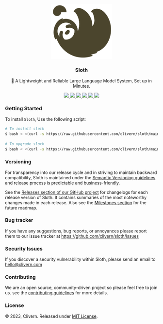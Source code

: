 <p align="center">
    <img alt="Sloth Logo" src="/static/logo.png?v=0.1.0" width="200" />
    <h3 align="center">Sloth</h3>
    <p align="center">🐺 A Lightweight and Reliable Large Language Model System, Set up in Minutes.</p>
    <p align="center">
        <a href="https://github.com/clivern/sloth/actions/workflows/api.yml">
            <img src="https://github.com/clivern/sloth/actions/workflows/api.yml/badge.svg">
        </a>
        <a href="https://github.com/clivern/sloth/actions/workflows/ui.yml">
            <img src="https://github.com/clivern/sloth/actions/workflows/ui.yml/badge.svg">
        </a>
        <a href="https://github.com/clivern/sloth/releases">
            <img src="https://img.shields.io/badge/Version-v0.1.0-yellow.svg">
        </a>
        <a href="https://goreportcard.com/report/github.com/clivern/sloth">
            <img src="https://goreportcard.com/badge/github.com/clivern/sloth?v=0.1.0">
        </a>
        <a href="https://godoc.org/github.com/clivern/sloth">
            <img src="https://godoc.org/github.com/clivern/sloth?status.svg">
        </a>
        <a href="https://github.com/clivern/sloth/blob/main/LICENSE">
            <img src="https://img.shields.io/badge/LICENSE-MIT-orange.svg">
        </a>
    </p>
</p>


### Getting Started

To install `Sloth`, Use the following script:

```zsh
# To install sloth
$ bash < <(curl -s https://raw.githubusercontent.com/clivern/sloth/main/deployment/ubuntu/install.sh)

# To upgrade sloth
$ bash < <(curl -s https://raw.githubusercontent.com/clivern/sloth/main/deployment/ubuntu/upgrade.sh)
```


### Versioning

For transparency into our release cycle and in striving to maintain backward compatibility, Sloth is maintained under the [Semantic Versioning guidelines](https://semver.org/) and release process is predictable and business-friendly.

See the [Releases section of our GitHub project](https://github.com/clivern/sloth/releases) for changelogs for each release version of Sloth. It contains summaries of the most noteworthy changes made in each release. Also see the [Milestones section](https://github.com/clivern/sloth/milestones) for the future roadmap.


### Bug tracker

If you have any suggestions, bug reports, or annoyances please report them to our issue tracker at https://github.com/clivern/sloth/issues


### Security Issues

If you discover a security vulnerability within Sloth, please send an email to [hello@clivern.com](mailto:hello@clivern.com)


### Contributing

We are an open source, community-driven project so please feel free to join us. see the [contributing guidelines](CONTRIBUTING.md) for more details.


### License

© 2023, Clivern. Released under [MIT License](https://opensource.org/licenses/mit-license.php).
